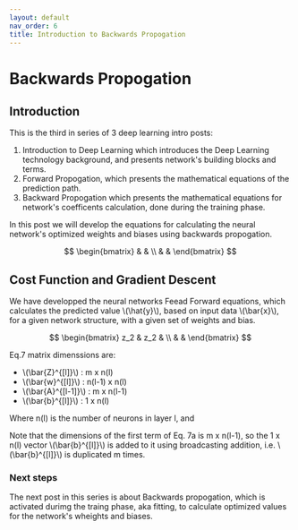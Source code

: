 ```yaml
---
layout: default
nav_order: 6
title: Introduction to Backwards Propogation
---
```

# Backwards Propogation

## Introduction

This is the third in series of 3 deep learning intro posts:
1. Introduction to Deep Learning which introduces the Deep Learning technology background, and presents network's building blocks and terms.
2. Forward Propogation, which presents the mathematical equations of the prediction path.
3. Backward Propogation which presents the mathematical equations for network's coefficents calculation, done during the training phase.

In this post we will develop the equations for calculating the neural network's optimized weights and biases using backwards propogation.


$$
\begin{bmatrix}
 &  & \\ 
 &  & 
\end{bmatrix}
$$

## Cost Function and Gradient Descent
We have developped the neural networks Feead Forward equations, which calculates the predicted value \\(\hat{y}\\), based on input data \\(\bar{x}\\), for a given network structure, with a given set of weights and bias.

$$
\begin{bmatrix}
 z_2 &  z_2 & \\ 
 &   & 
\end{bmatrix}
$$


Eq.7 matrix dimenssions are:

 - \\(\bar{Z}^{[l]}\\) : m x n(l)
 - \\(\bar{w}^{[l]}\\) : n(l-1) x n(l)
 - \\(\bar{A}^{[l-1]}\\) : m x n(l-1)
 - \\(\bar{b}^{[l]}\\) : 1 x n(l)


Where n(l) is the number of neurons in layer l, and 

Note that the dimensions of the first term of Eq. 7a is  m x n(l-1), so the 1 x n(l) vector \\(\bar{b}^{[l]}\\) is added to it using broadcasting addition, i.e. \\(\bar{b}^{[l]}\\) is duplicated m times.

### Next steps
 
The next post in this series is about Backwards propogation, which is activated durimg the traing phase, aka fitting, to calculate optimized values for the network's wheights and biases.


